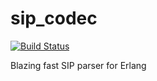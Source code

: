 sip_codec
=========

[![Build Status](https://travis-ci.com/bdt-group/sip_codec.svg?branch=master)](https://travis-ci.com/bdt-group/sip_codec)

Blazing fast SIP parser for Erlang
